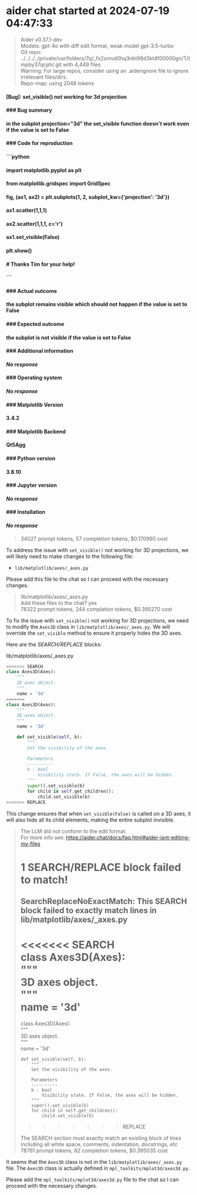 
# aider chat started at 2024-07-19 04:47:33

> Aider v0.37.1-dev  
> Models: gpt-4o with diff edit format, weak model gpt-3.5-turbo  
> Git repo: ../../../../private/var/folders/7q/_fx2smvd0hq3nkt98d3kt4f00000gn/T/tmpby37qcph/.git with 4,449 files  
> Warning: For large repos, consider using an .aiderignore file to ignore irrelevant files/dirs.  
> Repo-map: using 2048 tokens  

#### [Bug]: set_visible() not working for 3d projection   
#### ### Bug summary  
####   
#### in the subplot projection="3d" the set_visible function doesn't work even if the value is set to False  
####   
#### ### Code for reproduction  
####   
#### ```python  
#### import matplotlib.pyplot as plt  
#### from matplotlib.gridspec import GridSpec  
####   
#### fig, (ax1, ax2) = plt.subplots(1, 2, subplot_kw={'projection': '3d'})  
#### ax1.scatter(1,1,1)  
#### ax2.scatter(1,1,1, c='r')  
#### ax1.set_visible(False)  
####   
#### plt.show()  
#### # Thanks Tim for your help!   
#### ```  
####   
####   
#### ### Actual outcome  
####   
#### the subplot remains visible which should not happen if the value is set to False  
####   
#### ### Expected outcome  
####   
#### the subplot is not visible if the value is set to False  
####   
#### ### Additional information  
####   
#### _No response_  
####   
#### ### Operating system  
####   
#### _No response_  
####   
#### ### Matplotlib Version  
####   
#### 3.4.2  
####   
#### ### Matplotlib Backend  
####   
#### Qt5Agg  
####   
#### ### Python version  
####   
#### 3.8.10  
####   
#### ### Jupyter version  
####   
#### _No response_  
####   
#### ### Installation  
####   
#### _No response_  
> 34027 prompt tokens, 57 completion tokens, $0.170990 cost  

To address the issue with `set_visible()` not working for 3D projections, we will likely need to make changes to the following file:

- `lib/matplotlib/axes/_axes.py`

Please add this file to the chat so I can proceed with the necessary changes.

> lib/matplotlib/axes/_axes.py  
> Add these files to the chat? yes  
> 78322 prompt tokens, 244 completion tokens, $0.395270 cost  

To fix the issue with `set_visible()` not working for 3D projections, we need to modify the `Axes3D` class in `lib/matplotlib/axes/_axes.py`. We will override the `set_visible` method to ensure it properly hides the 3D axes.

Here are the *SEARCH/REPLACE* blocks:

lib/matplotlib/axes/_axes.py
```python
<<<<<<< SEARCH
class Axes3D(Axes):
    """
    3D axes object.
    """
    name = '3d'
=======
class Axes3D(Axes):
    """
    3D axes object.
    """
    name = '3d'

    def set_visible(self, b):
        """
        Set the visibility of the axes.

        Parameters
        ----------
        b : bool
            Visibility state. If False, the axes will be hidden.
        """
        super().set_visible(b)
        for child in self.get_children():
            child.set_visible(b)
>>>>>>> REPLACE
```

This change ensures that when `set_visible(False)` is called on a 3D axes, it will also hide all its child elements, making the entire subplot invisible.

> The LLM did not conform to the edit format.  
> For more info see: https://aider.chat/docs/faq.html#aider-isnt-editing-my-files  
> # 1 SEARCH/REPLACE block failed to match!  
>   
> ## SearchReplaceNoExactMatch: This SEARCH block failed to exactly match lines in lib/matplotlib/axes/_axes.py  
> <<<<<<< SEARCH  
> class Axes3D(Axes):  
>     """  
>     3D axes object.  
>     """  
>     name = '3d'  
> =======  
> class Axes3D(Axes):  
>     """  
>     3D axes object.  
>     """  
>     name = '3d'  
>   
>     def set_visible(self, b):  
>         """  
>         Set the visibility of the axes.  
>   
>         Parameters  
>         ----------  
>         b : bool  
>             Visibility state. If False, the axes will be hidden.  
>         """  
>         super().set_visible(b)  
>         for child in self.get_children():  
>             child.set_visible(b)  
> >>>>>>> REPLACE  
>   
> The SEARCH section must exactly match an existing block of lines including all white space, comments, indentation, docstrings, etc  
> 78761 prompt tokens, 82 completion tokens, $0.395035 cost  

It seems that the `Axes3D` class is not in the `lib/matplotlib/axes/_axes.py` file. The `Axes3D` class is actually defined in `mpl_toolkits/mplot3d/axes3d.py`.

Please add the `mpl_toolkits/mplot3d/axes3d.py` file to the chat so I can proceed with the necessary changes.

